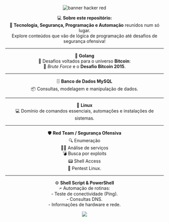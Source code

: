 <p align="center">
  <img src="https://capsule-render.vercel.app/api?type=waving&color=ff0000&height=200&section=header&text=Seja%20Bem-Vindo!%20%F0%9F%91%8B&fontSize=40&fontColor=ffffff" alt="banner hacker red"/>
</p>

<p align="center">
  💻 <b>Sobre este repositório:</b><br>
  🧠 <b>Tecnologia, Segurança, Programação e Automação</b> reunidos num só lugar.<br>
  Explore conteúdos que vão de lógica de programação até desafios de segurança ofensiva!
</p>

<hr>

<p align="center">  
  🚀 <b>Golang</b><br>
  🔐 Desafios voltados para o universo <b>Bitcoin</b>:<br>
  🧨 <i>Brute Force</i> e o <b>Desafio Bitcoin 2015</b>.
</p>

<hr>

<p align="center">  
  🗄️ <b>Banco de Dados MySQL</b><br>
  📦 Consultas, modelagem e manipulação de dados.
</p>

<hr>

<p align="center">  
  🐧 <b>Linux</b><br>
  💻 Domínio de comandos essenciais, automações e instalações de sistemas.
</p>

<hr>

<p align="center">  
  🛡️ <b>Red Team / Segurança Ofensiva</b><br>
  🔍 Enumeração <br>
  🕵️‍♂️ Análise de serviços <br>
  💣 Busca por exploits <br>
  📟 Shell Access <br>
  🐧 Pentest Linux.
</p>

<hr>

<p align="center">  
  ⚙️ <b>Shell Script & PowerShell</b><br>
  🗲 Automação de rotinas:<br>
  - Teste de conectividade (Ping).<br>
  - Consultas DNS.<br>
  - Informações de hardware e rede.
</p>

<p align="center">
  <img src="https://capsule-render.vercel.app/api?type=waving&color=ff0000&height=150&section=footer"/>
</p>
